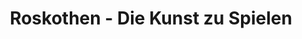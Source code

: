 ---
title: "Roskothen - Die Kunst zu Spielen"
url: /duisburg/roskothen-die-kunst-zu-spielen/
shop: Spielzeug
---